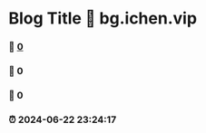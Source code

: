 # Blog Title :link: bg.ichen.vip 
### :page_facing_up: [0](bg.ichen.vip) 
### :speech_balloon: 0 
### :hibiscus: 0 
### :alarm_clock: 2024-06-22 23:24:17 
